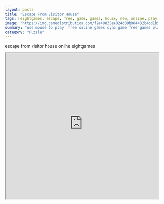 ```yaml
---
layout: posts
title: "Escape From visitor House"
tags: [eightgames, escape, free, game, games, house, new, online, play, download, visitor, free, online, games, oyna, game, free, games, play, play, games]
image: "https://img.gamedistribution.com/f2a40835ee024d09b804432b4cd1b50a.jpg"
summary: "use mouse to play  free online games oyna game free games play play games"
category: "Puzzle"
---
```


escape from visitor house online eightgames

<iframe width="100%" height="480px;" src="https://flash.gamedistribution.com?game=f2a40835ee024d09b804432b4cd1b50a"></iframe>